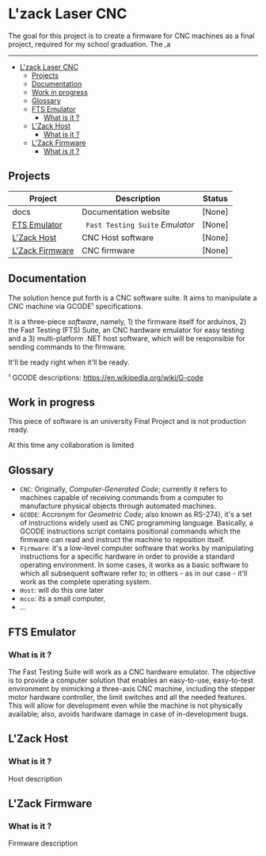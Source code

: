 # L'zack Laser CNC

The goal for this project is to create a firmware for CNC machines as a final project, required for my school graduation. The ,a

------
- [L'zack Laser CNC](#lzack-laser-cnc)
  - [Projects](#projects)
  - [Documentation](#documentation)
  - [Work in progress](#work-in-progress)
  - [Glossary](#glossary)
  - [FTS Emulator](#fts-emulator)
    - [What is it ?](#what-is-it-)
  - [L'Zack Host](#lzack-host)
    - [What is it ?](#what-is-it--1)
  - [L'Zack Firmware](#lzack-firmware)
    - [What is it ?](#what-is-it--2)

## Projects

| Project         | Description           | Status  |
|-----------------|-----------------------|---------|
| docs            | Documentation website | [None]  |
| [FTS Emulator](https://github.com/RafaelEstevamReis/lzak/tree/main/FTSEmulator) | ` Fast Testing Suite` _Emulator_ | [None]  |
| [L'Zack Host](https://github.com/RafaelEstevamReis/lzak/tree/main/LZackHost)     | CNC Host software     | [None]  |
| [L'Zack Firmware](https://github.com/RafaelEstevamReis/lzak/tree/main/LZackFirmware) | CNC firmware          | [None]  |


## Documentation

The solution hence put forth is a CNC software suite. It aims to manipulate a CNC machine via GCODE¹ specifications.

It is a three-piece *software*, namely, 1) the firmware itself for arduinos, 2) the Fast Testing (FTS) Suite, an CNC hardware emulator for easy testing and a 3) multi-platform .NET host software, which will be responsible for sending commands to the firmware.

It'll be ready right when it'll be ready.


¹ GCODE descriptions: https://en.wikipedia.org/wiki/G-code

## Work in progress

This piece of software is an university Final Project and is not production ready.

At this time any collaboration is limited

## Glossary

* `CNC`: Originally, *Computer-Generated Code*; currently it refers to machines capable of receiving commands from a computer to manufacture physical objects through automated machines.
* `GCODE`: Accronym for *Geometric Code*; also known as RS-274), it's a set of instructions widely used as CNC programming language. Basically, a GCODE instructions script contains positional commands which the firmware can read and instruct the machine to reposition itself.
* `Firmware`: it's a low-level computer software that works by manipulating instructions for a specific hardware in order to provide a standard operating environment. In some cases, it works as a basic software to which all subsequent software refer to; in others - as in our case - it'll work as the complete operating system.
* `Host`: will do this one later
* `mcco`: its a small computer, 
* ...

## FTS Emulator

### What is it ?

The Fast Testing Suite will work as a CNC hardware emulator. The objective is to provide a computer solution that enables an easy-to-use, easy-to-test environment by mimicking a three-axis CNC machine, including the stepper motor hardware controller, the limit switches and all the needed features. This will allow for development even while the machine is not physically available; also, avoids hardware damage in case of in-development bugs.


## L'Zack Host

### What is it ?

Host description

## L'Zack Firmware

### What is it ?

Firmware description



